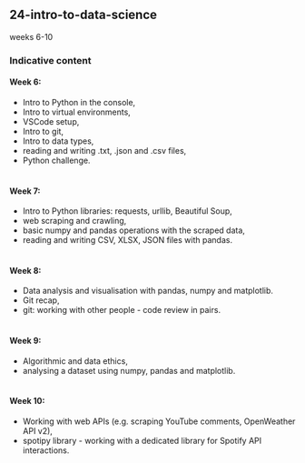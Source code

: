## 24-intro-to-data-science

weeks 6-10
### Indicative content
#### Week 6:
- Intro to Python in the console,
- Intro to virtual environments,
- VSCode setup,
- Intro to git,
- Intro to data types,
- reading and writing .txt, .json and .csv files,
- Python challenge.<br><br>
#### Week 7:
- Intro to Python libraries: requests, urllib, Beautiful Soup,
- web scraping and crawling,
- basic numpy and pandas operations with the scraped data,
- reading and writing CSV, XLSX, JSON files with pandas.<br><br>
#### Week 8:
- Data analysis and visualisation with pandas, numpy and matplotlib.
- Git recap,
- git: working with other people - code review in pairs.<br><br>
#### Week 9:
- Algorithmic and data ethics,
- analysing a dataset using numpy, pandas and matplotlib.<br><br>
#### Week 10:
- Working with web APIs (e.g. scraping YouTube comments, OpenWeather API v2),
- spotipy library - working with a dedicated library for Spotify API interactions.<br><br>
